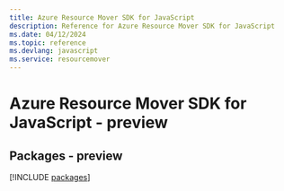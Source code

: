 ```yaml
---
title: Azure Resource Mover SDK for JavaScript
description: Reference for Azure Resource Mover SDK for JavaScript
ms.date: 04/12/2024
ms.topic: reference
ms.devlang: javascript
ms.service: resourcemover
---
```

# Azure Resource Mover SDK for JavaScript - preview
## Packages - preview
[!INCLUDE [packages](resource-mover-index.md)]